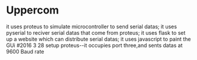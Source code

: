 # Uppercom
it uses proteus to simulate   microcontroller to send serial datas;
it uses pyserial to reciver serial datas that come from proteus;
it uses flask to set up a website which can  distribute serial datas;
it uses javascript to paint the GUi
#2016 3 28 setup proteus--it occupies port three,and sents datas at 9600  Baud rate  